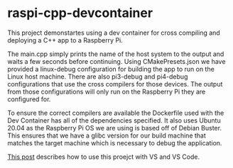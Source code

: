 # raspi-cpp-devcontainer
This project demonstartes using a dev container for cross compiling and deploying a C++ app to a Raspberry Pi.

The main.cpp simply prints the name of the host system to the output and waits a few seconds before continuing. Using CMakePresets.json we have provided a linux-debug configuration for building the app to run on the Linux host machine. There are also pi3-debug and pi4-debug configurations that use the cross compilers for those devices. The output from those configurations will only run on the Raspberry Pi they are configured for.

To ensure the correct compilers are available the Dockerfile used with the Dev Container has all of the dependencies specified. It also uses Ubuntu 20.04 as the Raspberry Pi OS we are using is based off of Debian Buster. This ensures that we have a glibc version for our build machine that matches the target machine which is necessary to debug the application.

[This post](https://devblogs.microsoft.com/cppblog/deploy-and-debug-apps-on-remote-targets) describes how to use this proejct with VS and VS Code. 

